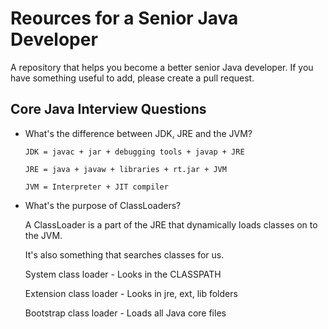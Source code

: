 # Reources for a Senior Java Developer
A repository that helps you become a better senior Java developer.
If you have something useful to add, please create a pull request.



## Core Java Interview Questions
* What's the difference between JDK, JRE and the JVM?

  `JDK = javac + jar + debugging tools + javap + JRE`

  `JRE = java + javaw + libraries + rt.jar + JVM`

  `JVM = Interpreter + JIT compiler`

* What's the purpose of ClassLoaders?
 
  A ClassLoader is a part of the JRE that dynamically loads classes on to the JVM.

  It's also something that searches classes for us.

  System class loader -  Looks in the CLASSPATH

  Extension class loader - Looks in jre, ext, lib folders

  Bootstrap class loader - Loads all Java core files

